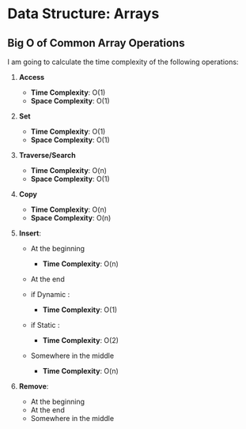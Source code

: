 # Data Structure: Arrays

## Big O of Common Array Operations

I am going to calculate the time complexity of the following operations:

1. **Access**
   - **Time Complexity**: O(1)
   - **Space Complexity**: O(1)
2. **Set**
   - **Time Complexity**: O(1)
   - **Space Complexity**: O(1)
3. **Traverse/Search**
   - **Time Complexity**: O(n)
   - **Space Complexity**: O(1)
4. **Copy**
   - **Time Complexity**: O(n)
   - **Space Complexity**: O(n)
5. **Insert**:

   - At the beginning
     - **Time Complexity**: O(n)
   - At the end
   - if Dynamic :
     - **Time Complexity**: O(1)
   - if Static :

     - **Time Complexity**: O(2)

   - Somewhere in the middle
     - **Time Complexity**: O(n)

6. **Remove**:
   - At the beginning
   - At the end
   - Somewhere in the middle
